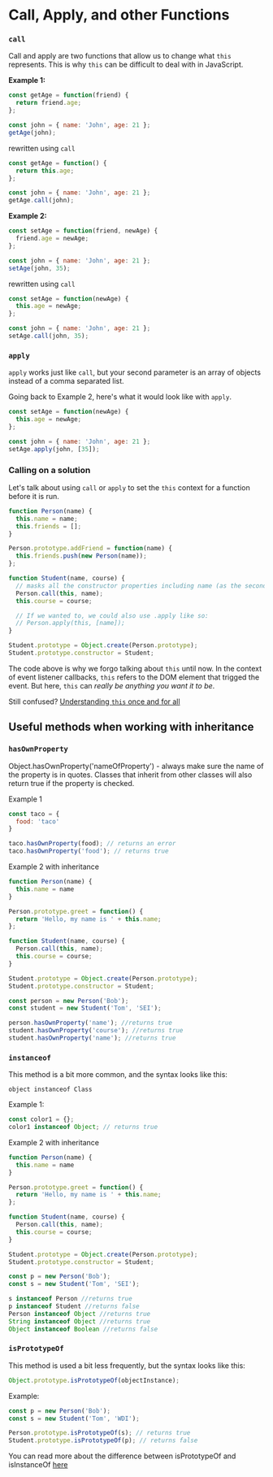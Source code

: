# Call, Apply, and other Functions

### `call`

Call and apply are two functions that allow us to change what `this` represents. This is why `this` can be difficult to deal with in JavaScript.

**Example 1:**

```javascript
const getAge = function(friend) {
  return friend.age;
};

const john = { name: 'John', age: 21 };
getAge(john);
```

rewritten using `call`

```javascript
const getAge = function() {
  return this.age;
};

const john = { name: 'John', age: 21 };
getAge.call(john);
```

**Example 2:**

```javascript
const setAge = function(friend, newAge) {
  friend.age = newAge;
};

const john = { name: 'John', age: 21 };
setAge(john, 35);
```

rewritten using `call`

```javascript
const setAge = function(newAge) {
  this.age = newAge;
};

const john = { name: 'John', age: 21 };
setAge.call(john, 35);
```

### `apply`

`apply` works just like `call`, but your second parameter is an array of objects instead of a comma separated list.

Going back to Example 2, here's what it would look like with `apply`.

```javascript
const setAge = function(newAge) {
  this.age = newAge;
};

const john = { name: 'John', age: 21 };
setAge.apply(john, [35]);
```

### Calling on a solution

Let's talk about using `call` or `apply` to set the `this` context for a function before it is run.

```javascript
function Person(name) {
  this.name = name;
  this.friends = [];
}

Person.prototype.addFriend = function(name) {
  this.friends.push(new Person(name));
};

function Student(name, course) {
  // masks all the constructor properties including name (as the second parameter)
  Person.call(this, name);
  this.course = course;

  // If we wanted to, we could also use .apply like so:
  // Person.apply(this, [name]);
}

Student.prototype = Object.create(Person.prototype);
Student.prototype.constructor = Student;
```

The code above is why we forgo talking about `this` until now. In the context of event listener callbacks, `this` refers to the DOM element that trigged the event. But here, `this` can _really be anything you want it to be_.

Still confused? [Understanding `this` once and for all](https://journeyintojavascript.quora.com/understanding-this-once-and-for-all)

## Useful methods when working with inheritance

### `hasOwnProperty`

Object.hasOwnProperty\('nameOfProperty'\) - always make sure the name of the property is in quotes. Classes that inherit from other classes will also return true if the property is checked.

Example 1

```javascript
const taco = {
  food: 'taco'
}

taco.hasOwnProperty(food); // returns an error
taco.hasOwnProperty('food'); // returns true
```

Example 2 with inheritance

```javascript
function Person(name) {
  this.name = name
}

Person.prototype.greet = function() {
  return 'Hello, my name is ' + this.name;
};

function Student(name, course) {
  Person.call(this, name);
  this.course = course;
}

Student.prototype = Object.create(Person.prototype);
Student.prototype.constructor = Student;

const person = new Person('Bob');
const student = new Student('Tom', 'SEI');

person.hasOwnProperty('name'); //returns true
student.hasOwnProperty('course'); //returns true
student.hasOwnProperty('name'); //returns true
```

### `instanceof`

This method is a bit more common, and the syntax looks like this:

`object instanceof Class`

Example 1:

```javascript
const color1 = {};
color1 instanceof Object; // returns true
```

Example 2 with inheritance

```javascript
function Person(name) {
  this.name = name
}

Person.prototype.greet = function() {
  return 'Hello, my name is ' + this.name;
};

function Student(name, course) {
  Person.call(this, name);
  this.course = course;
}

Student.prototype = Object.create(Person.prototype);
Student.prototype.constructor = Student;

const p = new Person('Bob');
const s = new Student('Tom', 'SEI');

s instanceof Person //returns true
p instanceof Student //returns false
Person instanceof Object //returns true
String instanceof Object //returns true
Object instanceof Boolean //returns false
```

### `isPrototypeOf`

This method is used a bit less frequently, but the syntax looks like this:

```javascript
Object.prototype.isPrototypeOf(objectInstance);
```

Example:

```javascript
const p = new Person('Bob');
const s = new Student('Tom', 'WDI');

Person.prototype.isPrototypeOf(s); // returns true
Student.prototype.isPrototypeOf(p); // returns false
```

You can read more about the difference between isPrototypeOf and isInstanceOf [here](http://stackoverflow.com/questions/2464426/whats-the-difference-between-isprototypeof-and-instanceof-in-javascript)

